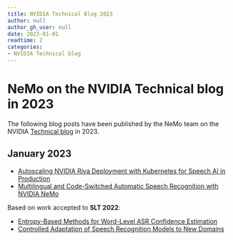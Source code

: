 ```yaml
---
title: NVIDIA Technical Blog 2023
author: null 
author_gh_user: null
date: 2023-01-01
readtime: 2
categories: 
- NVIDIA Technical blog 
---
```


# NeMo on the NVIDIA Technical blog in 2023

The following blog posts have been published by the NeMo team on the NVIDIA [Technical blog](https://developer.nvidia.com/blog) in 2023.


## January 2023

* [Autoscaling NVIDIA Riva Deployment with Kubernetes for Speech AI in Production](https://developer.nvidia.com/blog/autoscaling-nvidia-riva-deployment-with-kubernetes-for-speech-ai-in-production/)
* [Multilingual and Code-Switched Automatic Speech Recognition with NVIDIA NeMo](https://developer.nvidia.com/blog/multilingual-and-code-switched-automatic-speech-recognition-with-nvidia-nemo/)

Based on work accepted to **SLT 2022**:

* [Entropy-Based Methods for Word-Level ASR Confidence Estimation](https://developer.nvidia.com/blog/entropy-based-methods-for-word-level-asr-confidence-estimation/)
* [Controlled Adaptation of Speech Recognition Models to New Domains](https://developer.nvidia.com/blog/controlled-adaptation-of-speech-recognition-models-to-new-domains/)
